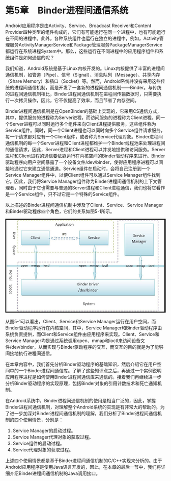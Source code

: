 
# 第5章　Binder进程间通信系统

Android应用程序是由Activity、Service、Broadcast Receiver和Content Provider四种类型的组件构成的，它们有可能运行在同一个进程中，也有可能运行在不同的进程中。此外，各种系统组件也运行在独立的进程中，例如，Activity管理服务ActivityManagerService和Package管理服务PackageManagerService都运行在系统进程System中。那么，这些运行在不同进程中的应用程序组件和系统组件是如何通信的呢？

我们知道，Android系统是基于Linux内核开发的。Linux内核提供了丰富的进程间通信机制，如管道（Pipe）、信号（Signal）、消息队列（Message）、共享内存（Share Memory）和插口（Socket）等。然而，Android系统并没有采用这些传统的进程间通信机制，而是开发了一套新的进程间通信机制——Binder。与传统的进程间通信机制相比，Binder进程间通信机制在进程间传输数据时，只需要执行一次拷贝操作，因此，它不仅提高了效率，而且节省了内存空间。

Binder进程间通信机制是在OpenBinder的基础上实现的，它采用CS通信方式，其中，提供服务的进程称为Server进程，而访问服务的进程称为Client进程。同一个Server进程可以同时运行多个组件来向Client进程提供服务，这些组件称为Service组件。同时，同一个Client进程也可以同时向多个Service组件请求服务，每一个请求都对应有一个Client组件，或者称为Service代理对象。Binder进程间通信机制的每一个Server进程和Client进程都维护一个Binder线程池来处理进程间的通信请求，因此，Server进程和Client进程可以并发地提供和访问服务。Server进程和Client进程的通信要依靠运行在内核空间的Binder驱动程序来进行。Binder驱动程序向用户空间暴露了一个设备文件/dev/binder，使得应用程序进程可以间接地通过它来建立通信通道。Service组件在启动时，会将自己注册到一个Service Manager组件中，以便Client组件可以通过Service Manager组件找到它。因此，我们将Service Manager组件称为Binder进程间通信机制的上下文管理者，同时由于它也需要与普通的Server进程和Client进程通信，我们也将它看作是一个Service组件，只不过它是一个特殊的Service组件。

以上描述的Binder进程间通信机制中涉及了Client、Service、Service Manager和Binder驱动程序四个角色，它们的关系如图5-1所示。

![](pic/2020-11-18-18-08-43.png)

从图5-1可以看出，Client、Service和Service Manager运行在用户空间，而Binder驱动程序运行在内核空间，其中，Service Manager和Binder驱动程序由系统负责提供，而Client和Service组件由应用程序来实现。Client、Service和Service Manager均是通过系统调用open、mmap和ioctl来访问设备文件/dev/binder，从而实现与Binder驱动程序的交互，而交互的目的就是为了能够间接地执行进程间通信。

在本章内容中，我们首先分析Binder驱动程序的基础知识，然后介绍它在用户空间中的一个Binder进程间通信库。了解了这些知识点之后，再通过一个实例说明应用程序进程是如何使用Binder进程间通信库来通信的。接着我们再继续进一步分析Binder驱动程序的实现原理，包括Binder对象的引用计数技术和死亡通知机制。

在Android系统中，Binder进程间通信机制的使用是相当广泛的，因此，掌握Binder进程间通信机制，对理解整个Android系统的实现是有非常大的帮助的。为了进一步加深对Binder进程间通信机制的理解，我们分析了Binder进程间通信机制的四个使用情景，分别是：
1. Service Manager的启动过程。
1. Service Manager代理对象的获取过程。
1. Service组件的启动过程。
1. Service代理对象的获取过程。

上述四个使用情景都是基于Binder进程间通信机制的C/C++实现来分析的。由于Android应用程序是使用Java语言开发的，因此，在本章的最后一节中，我们将详细介绍Binder进程间通信机制的Java调用接口。
